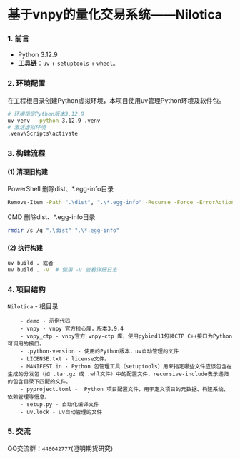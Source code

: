 # 基于vnpy的量化交易系统——Nilotica

### **1. 前言**

- Python 3.12.9
- **工具链**：`uv` + `setuptools` + `wheel`。

### **2. 环境配置**

在工程根目录创建Python虚拟环境，本项目使用uv管理Python环境及软件包。

```bash
# 环境指定Python版本3.12.9
uv venv --python 3.12.9 .venv
# 激活虚拟环境
.venv\Scripts\activate
```

### **3. 构建流程**

#### **(1) 清理旧构建**

PowerShell 删除dist、*.egg-info目录

```bash
Remove-Item -Path ".\dist", ".\*.egg-info" -Recurse -Force -ErrorAction SilentlyContinue
```

CMD 删除dist、*.egg-info目录

```bash
rmdir /s /q ".\dist" ".\*.egg-info"
```

#### **(2) 执行构建**

```bash
uv build . 或者
uv build . -v  # 使用 -v 查看详细日志
```

### **4. 项目结构**

`Nilotica` - 根目录

		- demo - 示例代码
		- vnpy - vnpy 官方核心库，版本3.9.4
		- vnpy_ctp - vnpy官方 vnpy-ctp 库，使用pybind11包装CTP C++接口为Python可调用的接口。
		- .python-version - 使用的Python版本，uv自动管理的文件
		- LICENSE.txt - license文件。
		- MANIFEST.in - Python 包管理工具（setuptools）用来指定哪些文件应该包含在生成的分发包（如 .tar.gz 或 .whl文件）中的配置文件，recursive-include表示递归的包含目录下匹配的文件。
		- pyproject.toml -  Python 项目配置文件，用于定义项目的元数据、构建系统、依赖管理等信息。
		- setup.py - 自动化编译文件
		- uv.lock - uv自动管理的文件

### **5. 交流**

QQ交流群：`446042777`(澄明期货研究)